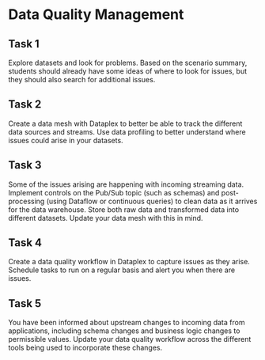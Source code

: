 # Data Quality Management

## Task 1
Explore datasets and look for problems. Based on the scenario summary, students should already have some ideas of where to look for issues, but they should also search for additional issues.

## Task 2
Create a data mesh with Dataplex to better be able to track the different data sources and streams. Use data profiling to better understand where issues could arise in your datasets.

## Task 3
Some of the issues arising are happening with incoming streaming data. Implement controls on the Pub/Sub topic (such as schemas) and post-processing (using Dataflow or continuous queries) to clean data as it arrives for the data warehouse. Store both raw data and transformed data into different datasets. Update your data mesh with this in mind.

## Task 4
Create a data quality workflow in Dataplex to capture issues as they arise. Schedule tasks to run on a regular basis and alert you when there are issues.

## Task 5
You have been informed about upstream changes to incoming data from applications, including schema changes and business logic changes to permissible values. Update your data quality workflow across the different tools being used to incorporate these changes.


